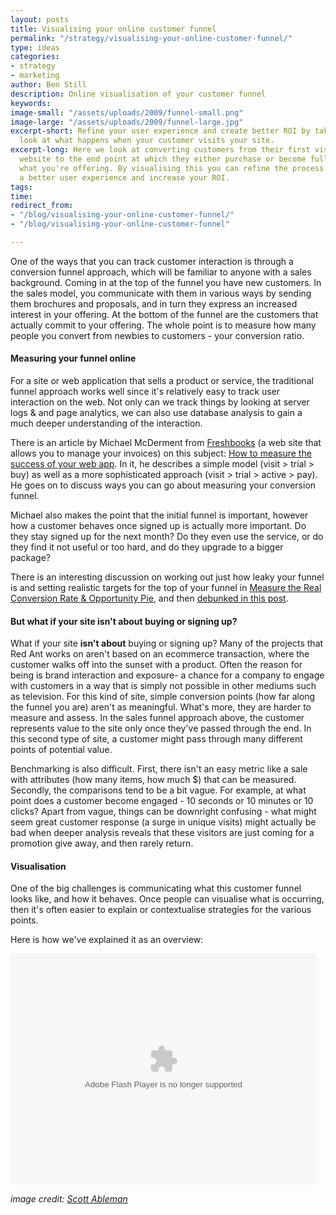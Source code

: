 ```yaml
---
layout: posts
title: Visualising your online customer funnel
permalink: "/strategy/visualising-your-online-customer-funnel/"
type: ideas
categories:
- strategy
- marketing
author: Ben Still
description: Online visualisation of your customer funnel
keywords: 
image-small: "/assets/uploads/2009/funnel-small.png"
image-large: "/assets/uploads/2009/funnel-large.jpg"
excerpt-short: Refine your user experience and create better ROI by taking an internal
  look at what happens when your customer visits your site.
excerpt-long: Here we look at converting customers from their first visit to your
  website to the end point at which they either purchase or become fully engaged with
  what you're offering. By visualising this you can refine the process and create
  a better user experience and increase your ROI.
tags: 
time: 
redirect_from:
- "/blog/visualising-your-online-customer-funnel/"
- "/blog/visualising-your-online-customer-funnel"

---
```

One of the ways that you can track customer interaction is through a conversion funnel approach, which will be familiar to anyone with a sales background. Coming in at the top of the funnel you have new customers. In the sales model, you communicate with them in various ways by sending them brochures and proposals, and in turn they express an increased interest in your offering. At the bottom of the funnel are the customers that actually commit to your offering. The whole point is to measure how many people you convert from newbies to customers - your conversion ratio.

#### Measuring your funnel online

For a site or web application that sells a product or service, the traditional funnel approach works well since it's relatively easy to track user interaction on the web. Not only can we track things by looking at server logs & and page analytics, we can also use database analysis to gain a much deeper understanding of the interaction.

There is an article by Michael McDerment from [Freshbooks](http://www.freshbooks.com/) (a web site that allows you to manage your invoices) on this subject: [How to measure the success of your web app](http://www.thinkvitamin.com/features/webapps/how-to-measure-the-success-of-your-web-app). In it, he describes a simple model (visit &gt; trial &gt; buy) as well as a more sophisticated approach (visit &gt; trial &gt; active &gt; pay). He goes on to discuss ways you can go about measuring your conversion funnel.

Michael also makes the point that the initial funnel is important, however how a customer behaves once signed up is actually more important. Do they stay signed up for the next month? Do they even use the service, or do they find it not useful or too hard, and do they upgrade to a bigger package?

There is an interesting discussion on working out just how leaky your funnel is and setting realistic targets for the top of your funnel in [Measure the Real Conversion Rate & Opportunity Pie](http://www.kaushik.net/avinash/2006/11/excellent-analytics-tip-8-measure-the-real-conversion-rate-opportunity-pie.html), and then [debunked in this post](http://persuasion.typepad.com/architect/2006/11/your_unreal_con.html).

#### But what if your site isn't about buying or signing up?

What if your site **isn't about** buying or signing up? Many of the projects that Red Ant works on aren't based on an ecommerce transaction, where the customer walks off into the sunset with a product. Often the reason for being is brand interaction and exposure- a chance for a company to engage with customers in a way that is simply not possible in other mediums such as television. For this kind of site, simple conversion points (how far along the funnel you are) aren't as meaningful. What's more, they are harder to measure and assess. In the sales funnel approach above, the customer represents value to the site only once they've passed through the end. In this second type of site, a customer might pass through many different points of potential value.

Benchmarking is also difficult. First, there isn't an easy metric like a sale with attributes (how many items, how much $) that can be measured. Secondly, the comparisons tend to be a bit vague. For example, at what point does a customer become engaged - 10 seconds or 10 minutes or 10 clicks? Apart from vague, things can be downright confusing - what might seem great customer response (a surge in unique visits) might actually be bad when deeper analysis reveals that these visitors are just coming for a promotion give away, and then rarely return.

#### Visualisation

One of the big challenges is communicating what this customer funnel looks like, and how it behaves. Once people can visualise what is occurring, then it's often easier to explain or contextualise strategies for the various points.

Here is how we've explained it as an overview:

<object width="490" height="370">
  <param name="movie" value="/assets/uploads/2009/funnel.swf" />
  <param name="allowFullScreen" value="true" />
  <param name="allowscriptaccess" value="always" />
  <embed src="/assets/uploads/2009/funnel.swf" type="application/x-shockwave-flash" allowscriptaccess="always" allowfullscreen="true" width="490" height="370" />
</object>

*image credit: [Scott Ableman](https://www.flickr.com/photos/ableman/)*
